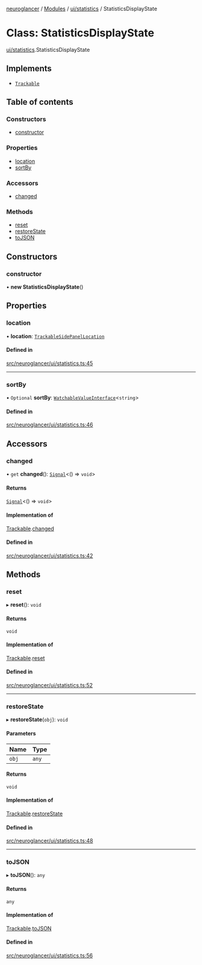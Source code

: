 [neuroglancer](../README.md) / [Modules](../modules.md) / [ui/statistics](../modules/ui_statistics.md) / StatisticsDisplayState

# Class: StatisticsDisplayState

[ui/statistics](../modules/ui_statistics.md).StatisticsDisplayState

## Implements

- [`Trackable`](../interfaces/util_trackable.Trackable.md)

## Table of contents

### Constructors

- [constructor](ui_statistics.StatisticsDisplayState.md#constructor)

### Properties

- [location](ui_statistics.StatisticsDisplayState.md#location)
- [sortBy](ui_statistics.StatisticsDisplayState.md#sortby)

### Accessors

- [changed](ui_statistics.StatisticsDisplayState.md#changed)

### Methods

- [reset](ui_statistics.StatisticsDisplayState.md#reset)
- [restoreState](ui_statistics.StatisticsDisplayState.md#restorestate)
- [toJSON](ui_statistics.StatisticsDisplayState.md#tojson)

## Constructors

### constructor

• **new StatisticsDisplayState**()

## Properties

### location

• **location**: [`TrackableSidePanelLocation`](ui_side_panel_location.TrackableSidePanelLocation.md)

#### Defined in

[src/neuroglancer/ui/statistics.ts:45](https://github.com/ActiveBrainAtlas2/neuroglancer/blob/1beb5d34/src/neuroglancer/ui/statistics.ts#L45)

___

### sortBy

• `Optional` **sortBy**: [`WatchableValueInterface`](../interfaces/annotation_annotation_layer_state._internal_.WatchableValueInterface.md)<`string`\>

#### Defined in

[src/neuroglancer/ui/statistics.ts:46](https://github.com/ActiveBrainAtlas2/neuroglancer/blob/1beb5d34/src/neuroglancer/ui/statistics.ts#L46)

## Accessors

### changed

• `get` **changed**(): [`Signal`](util_signal.Signal.md)<() => `void`\>

#### Returns

[`Signal`](util_signal.Signal.md)<() => `void`\>

#### Implementation of

[Trackable](../interfaces/util_trackable.Trackable.md).[changed](../interfaces/util_trackable.Trackable.md#changed)

#### Defined in

[src/neuroglancer/ui/statistics.ts:42](https://github.com/ActiveBrainAtlas2/neuroglancer/blob/1beb5d34/src/neuroglancer/ui/statistics.ts#L42)

## Methods

### reset

▸ **reset**(): `void`

#### Returns

`void`

#### Implementation of

[Trackable](../interfaces/util_trackable.Trackable.md).[reset](../interfaces/util_trackable.Trackable.md#reset)

#### Defined in

[src/neuroglancer/ui/statistics.ts:52](https://github.com/ActiveBrainAtlas2/neuroglancer/blob/1beb5d34/src/neuroglancer/ui/statistics.ts#L52)

___

### restoreState

▸ **restoreState**(`obj`): `void`

#### Parameters

| Name | Type |
| :------ | :------ |
| `obj` | `any` |

#### Returns

`void`

#### Implementation of

[Trackable](../interfaces/util_trackable.Trackable.md).[restoreState](../interfaces/util_trackable.Trackable.md#restorestate)

#### Defined in

[src/neuroglancer/ui/statistics.ts:48](https://github.com/ActiveBrainAtlas2/neuroglancer/blob/1beb5d34/src/neuroglancer/ui/statistics.ts#L48)

___

### toJSON

▸ **toJSON**(): `any`

#### Returns

`any`

#### Implementation of

[Trackable](../interfaces/util_trackable.Trackable.md).[toJSON](../interfaces/util_trackable.Trackable.md#tojson)

#### Defined in

[src/neuroglancer/ui/statistics.ts:56](https://github.com/ActiveBrainAtlas2/neuroglancer/blob/1beb5d34/src/neuroglancer/ui/statistics.ts#L56)
